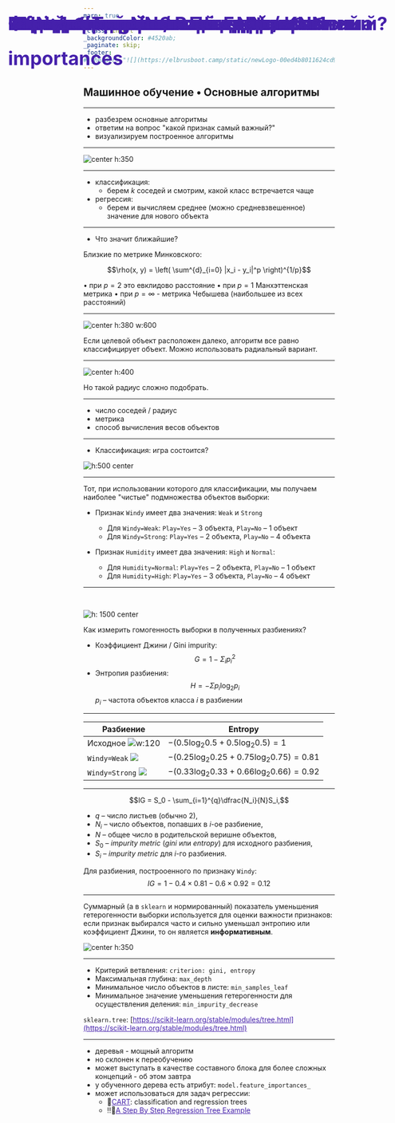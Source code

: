 ```yaml
---
marp: true
# Define title slide
_class: invert
_backgroundColor: #4520ab;
_paginate: skip;
_footer: 
# _header: "![](https://elbrusboot.camp/static/newLogo-00ed4b8011624cd94aa1812d35f25088.svg)"
---
```



<style>
img[alt~="center"] {
  display: block;
  margin: 0 auto;
}
h1 {
  position: absolute;
  left: 77px;
  top: 15px;
  right: 80px;
  height: 70px;
  line-height: 70px;
  margin-bottom: 20px;
  color: #4520ab;
  font-size: 28pt
}
a {
  color: #4520ab;
}
</style>
# Фаза 1 • Неделя 3 • Понедельник

## Машинное обучение • Основные алгоритмы


---
<!--- backgroundColor: white --->
<!--- paginate: true --->
<!--- header: "![](aux/Elbrus-bootcamp-RU.png)" --->

<style>
header {
    height: 675px;
    right: 20px;
    /* margin-bottom: 80px; */
}
header img {
    height: 60px;
    float: right;
 }
</style>

# Сегодня

* разбезрем основные алгоритмы
* ответим на вопрос "какой признак самый важный?"
* визуализируем построенное алгоритмы

---

<!-- _footer: 📝 [KNN classifier](https://matlab1.com/knn-classifier/) -->

# Метод ближайших соседей 

![center h:350](https://upload.wikimedia.org/wikipedia/commons/thumb/e/e7/KnnClassification.svg/1920px-KnnClassification.svg.png) 



---

# Метод ближайших соседей / KNN

* классификация: 
    * берем $k$ соседей и смотрим, какой класс встречается чаще
* регрессия:
    * берем и вычисляем среднее (можно средневзвешенное) значение для нового объекта

---


# Расстояние

* Что значит ближайшие?

Близкие по метрике Минковского: 

$$\rho(x, y) = \left( \sum^{d}_{i=0} |x_i - y_i|^p \right)^{1/p}$$

• при $p=2$ это евклидово расстояние 
• при $p=1$ Манхэттенская метрика
• при $p=\infty$ - метрика Чебышева (наибольшее из всех расстояний)

---

# Метод ближайших соседей: проблема

![center h:380 w:600](https://miro.medium.com/max/938/1*OhaHs0Lb0_AVLGft2dgktA.png)

Если целевой объект расположен далеко, алгоритм все равно классифицирует объект. Можно использовать радиальный вариант. 

---
<!-- _footer: 📝 [r-Nearest neighbors](https://www.geeksforgeeks.org/r-nearest-neighbors/)
 -->
# Радиальный NN / RadiusNN

![center h:400](https://media.geeksforgeeks.org/wp-content/uploads/20190614212554/download-310.png)

Но такой радиус сложно подобрать. 


--- 
# KNN: гиперпараметры

* число соседей / радиус
* метрика 
* способ вычисления весов объектов

--- 


# Decision Tree
* Классификация: игра состоится? 

![h:500 center](https://www.includehelp.com/ml-ai/Images/decision-trees-1.jpg)

---

# Какой признак самый информативный? 



Тот, при использовании которого для классификации, мы получаем наиболее "чистые" подмножества объектов выборки: 

- Признак `Windy` имеет два значения: `Weak` и `Strong`
    - Для `Windy=Weak`: `Play=Yes` – 3 объекта, `Play=No` –  1 объект 
    - Для `Windy=Strong`: `Play=Yes` – 2 объекта, `Play=No` –  4 объекта

- Признак `Humidity` имеет два значения: `High` и `Normal`:
    - Для `Humidity=Normal`: `Play=Yes` – 2 объекта, `Play=No` –  1 объект
    - Для `Humidity=High`: `Play=Yes` – 3 объекта, `Play=No` –  4 объект

--- 
# Оценки гомогенности для разбиений
</br>


![h: 1500 center](https://i.ibb.co/r2vPZCW/Decision-Tree-Page-1.png)

Как измерить гомогенность выборки в полученных разбиениях?

- Коэффициент Джини / Gini impurity: 
$$G = 1 - \Sigma_i p_i^2$$
- Энтропия разбиения:
$$H=- \Sigma p_i \log_2{p_i}$$
$p_i$ – частота объектов класса $i$ в разбиении

---
# Исходное множество

|Разбиение| Entropy|
|-------|--------------|
|Исходное ![w:120](https://i.ibb.co/cwFYLQp/Decision-Tree-Page-2.png)| $-(0.5 \log_2{0.5} + 0.5 \log_2{0.5)}=1$|
|`Windy=Weak` ![](https://i.ibb.co/8BMxTwh/Decision-Tree-Page-3.png)|$-(0.25\log_2{0.25} + 0.75\log_2{0.75)}=0.81$
|`Windy=Strong` ![](https://i.ibb.co/QH60SL7/Decision-Tree-Page-4.png)|$-(0.33\log_2{0.33} + 0.66\log_2{0.66)=0.92}$|

---
# Information gain
$$IG = S_0 - \sum_{i=1}^{q}\dfrac{N_i}{N}S_i,$$ 
- $q$ – число листьев (обычно 2), 
- $N_i$ – число объектов, попавших в $i$-ое разбиение, 
- $N$ – общее число в родительской веришне объектов, 
- $S_0$ – _impurity metric_ (_gini_ или _entropy_) для исходного разбиения, 
- $S_i$ – _impurity metric_ для $i$-го разбиения.

Для разбиения, построоенного по признаку `Windy`: 
$$IG = 1 - 0.4 \times 0.81 - 0.6 \times 0.92 = 0.12$$

---
<!-- _footer: ©️[Feature Importances](https://www.scikit-yb.org/en/latest/api/model_selection/importances.html) -->
# Важность признаков • Feature importances

Суммарный (а в `sklearn` и нормированный) показатель уменьшения гетерогенности выборки используется для оценки важности признаков: если признак выбирался часто и сильно уменьшал энтропию или коэффициент Джини, то он является **информативным**. 

![center h:350](https://www.scikit-yb.org/en/latest/_images/importances-1.png)

---
# Параметры решающих деревьев
- Критерий ветвления: `criterion: gini, entropy`
- Максимальная глубина: `max_depth`
- Минимальное число объектов в листе: `min_samples_leaf`
- Минимальное значение уменьшения гетерогенности для осуществления деления: `min_impurity_decrease`

`sklearn.tree`: [https://scikit-learn.org/stable/modules/tree.html](https://scikit-learn.org/stable/modules/tree.html)

---
# Итоги


* деревья - мощный алгоритм
* но склонен к переобучению
* может выступать в качестве составного блока для более сложных концепций - об этом завтра
* у обученного дерева есть атрибут: `model.feature_importances_`
* может использоваться для задач регрессии: 
  * 📝[CART](https://ru.wikipedia.org/wiki/CART_(%D0%B0%D0%BB%D0%B3%D0%BE%D1%80%D0%B8%D1%82%D0%BC)): classification and regression trees
  * ‼️📝[A Step By Step Regression Tree Example](https://sefiks.com/2018/08/28/a-step-by-step-regression-decision-tree-example/)


